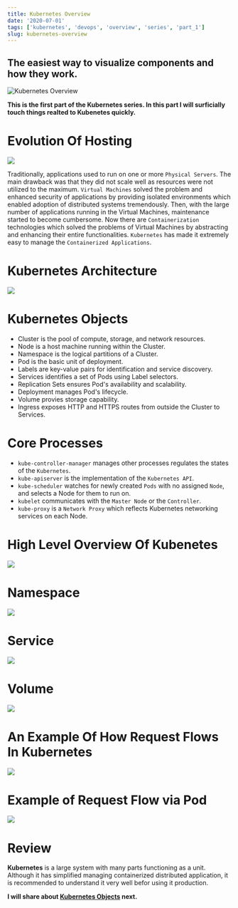 ```yaml
---
title: Kubernetes Overview
date: '2020-07-01'
tags: ['kubernetes', 'devops', 'overview', 'series', 'part_1']
slug: kubernetes-overview
---
```


## The easiest way to visualize components and how they work.

![Kubernetes Overview](./img/kubernetes-banner.png)

__This is the first part of the Kubernetes series. In this part I will surficially touch things realted to Kubenetes quickly.__


# Evolution Of Hosting
![](./img/application_hosting_evolution.svg)

Traditionally, applications used to run on one or more `Physical Servers`. The main drawback was that they did not scale well as resources were not utilized to the maximum. `Virtual Machines` solved the problem and enhanced security of applications by providing isolated environments which enabled adoption of distributed systems tremendously. Then, with the large number of applications running in the Virtual Machines, maintenance started to become cumbersome. Now there are `Containerization` technologies which solved the problems of Virtual Machines by abstracting and enhancing their entire functionalities. `Kubernetes` has made it extremely easy to manage the `Containerized Applications`. 

# Kubernetes Architecture
![](./img/kubernetes-architecture.svg)

<!--truncate-->

# Kubernetes Objects
- Cluster is the pool of compute, storage, and network resources.
- Node is a host machine running within the Cluster.
- Namespace is the logical partitions of a Cluster.
- Pod is the basic unit of deployment.
- Labels are key-value pairs for identification and service discovery.
- Services identifies a set of Pods using Label selectors.
- Replication Sets ensures Pod's availability and scalability.
- Deployment manages Pod's lifecycle.
- Volume provies storage capability.
- Ingress exposes HTTP and HTTPS routes from outside the Cluster to Services.


# Core Processes
- `kube-controller-manager` manages other processes regulates the states of the `Kubernetes`. 
- `kube-apiserver` is the implementation of the `Kubernetes API`.
- `kube-scheduler` watches for newly created `Pods` with no assigned `Node`, and selects a Node for them to run on.
- `kubelet` communicates with the `Master Node` or the `Controller`.
- `kube-proxy` is a `Network Proxy` which reflects Kubernetes networking services on each Node.

# High Level Overview Of Kubenetes
![](./img/kubernetes-overview.png)

# Namespace 
![](./img/kubernetes-namespace.png)

# Service
![](./img/kubernetes-service.png)

# Volume
![](./img/kubernetes-volume.png)

# An Example Of How Request Flows In Kubernetes
![](./img/kubernetes-services-iptables-overview.svg)

# Example of Request Flow via Pod
![](./img/kubernetes-request_flow-cluster-service-pod.jpg)


# Review
**Kubernetes** is a large system with many parts functioning as a unit. 
Although it has simplified managing containerized distributed application, it is recommended to understand it very well befor using it production.


__I will share about [Kubernetes Objects](https://codeanit.com/blog/kubernetes-objects) next.__